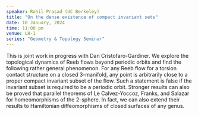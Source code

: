 ```yaml
---
speaker: Rohil Prasad (UC Berkeley)
title: "On the dense existence of compact invariant sets"
date: 10 January, 2024
time: 11:00 pm 
venue: LH-1
series: "Geometry & Topology Seminar"
---
```


This is joint work in progress with Dan Cristofaro-Gardiner. We explore the topological dynamics of Reeb flows beyond periodic orbits 
and find the following rather general phenomenon. For any Reeb flow for a torsion contact structure on a closed 3-manifold, 
any point is arbitrarily close to a proper compact invariant subset of the flow. Such a statement is false if the invariant subset 
is required to be a periodic orbit. Stronger results can also be proved that parallel theorems of Le Calvez-Yoccoz, Franks, and 
Salazar for homeomorphisms of the 2-sphere. In fact, we can also extend their results to Hamiltonian diffeomorphisms of closed surfaces 
of any genus.
